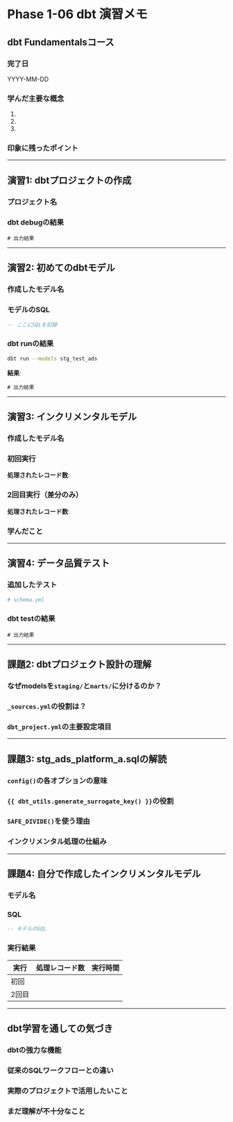 # Phase 1-06 dbt 演習メモ

## dbt Fundamentalsコース

### 完了日
YYYY-MM-DD

### 学んだ主要な概念

1.
2.
3.

### 印象に残ったポイント


---

## 演習1: dbtプロジェクトの作成

### プロジェクト名


### dbt debugの結果

```
# 出力結果
```

---

## 演習2: 初めてのdbtモデル

### 作成したモデル名


### モデルのSQL

```sql
-- ここにSQLを記録
```

### dbt runの結果

```bash
dbt run --models stg_test_ads
```

**結果**:
```
# 出力結果
```

---

## 演習3: インクリメンタルモデル

### 作成したモデル名


### 初回実行

**処理されたレコード数**:

### 2回目実行（差分のみ）

**処理されたレコード数**:

### 学んだこと


---

## 演習4: データ品質テスト

### 追加したテスト

```yaml
# schema.yml
```

### dbt testの結果

```
# 出力結果
```

---

## 課題2: dbtプロジェクト設計の理解

### なぜmodelsを`staging/`と`marts/`に分けるのか？


### `_sources.yml`の役割は？


### `dbt_project.yml`の主要設定項目


---

## 課題3: stg_ads_platform_a.sqlの解読

### `config()`の各オプションの意味


### `{{ dbt_utils.generate_surrogate_key() }}`の役割


### `SAFE_DIVIDE()`を使う理由


### インクリメンタル処理の仕組み


---

## 課題4: 自分で作成したインクリメンタルモデル

### モデル名


### SQL

```sql
-- モデルのSQL
```

### 実行結果

| 実行 | 処理レコード数 | 実行時間 |
|-----|-------------|---------|
| 初回 |             |         |
| 2回目 |            |         |

---

## dbt学習を通しての気づき

### dbtの強力な機能


### 従来のSQLワークフローとの違い


### 実際のプロジェクトで活用したいこと


### まだ理解が不十分なこと

